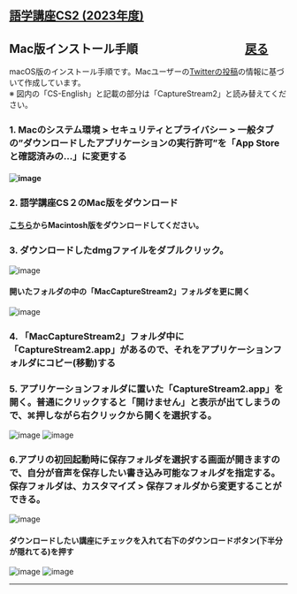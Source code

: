 ## [語学講座CS2 (2023年度)](https://csreviser.github.io/CaptureStream2/) 
## Mac版インストール手順　　　　　　　　　    [戻る](https://csreviser.github.io/CaptureStream2/) 
macOS版のインストール手順です。Macユーザーの[Twitterの投稿](https://twitter.com/Miiaaenglish/status/1515131329112858626?s=20&t=fKw38ZN5fkIG9q911hDAFw)の情報に基づいて作成しています。        
※ 図内の「CS-English」と記載の部分は「CaptureStream2」と読み替えてください。             


### 1. Macのシステム環境 > セキュリティとプライバシー > 一般タブの”ダウンロードしたアプリケーションの実行許可”を「App Storeと確認済みの…」に変更する                       
####    ![image](https://user-images.githubusercontent.com/46049273/169676247-6b198f17-0936-4c05-8d60-fa20df507929.png)

### 2. 語学講座CS２のMac版をダウンロード                    
####     [こちら](https://csreviser.github.io/CS-English/CS2)からMacintosh版をダウンロードしてください。

### 3. ダウンロードしたdmgファイルをダブルクリック。           
   ![image](https://user-images.githubusercontent.com/46049273/169676318-0ee0598c-659b-4366-a58a-57693b4a2146.png)

####  開いたフォルダの中の「MacCaptureStream2」フォルダを更に開く
   ![image](https://user-images.githubusercontent.com/46049273/169676337-0d28d1db-df47-406d-ac20-60bffac6b152.png)

### 4. 「MacCaptureStream2」フォルダ中に「CaptureStream2.app」があるので、それをアプリケーションフォルダにコピー(移動)する               

### 5. アプリケーションフォルダに置いた「CaptureStream2.app」を開く。普通にクリックすると「開けません」と表示が出てしまうので、⌘押しながら右クリックから開くを選択する。          
   ![image](https://user-images.githubusercontent.com/46049273/169676481-8707c1b7-9fa1-45f6-a8ef-dc74b529cd01.png)
   ![image](https://user-images.githubusercontent.com/46049273/169676487-7c828631-34d1-4fae-913d-cbdca381f031.png)

### 6.アプリの初回起動時に保存フォルダを選択する画面が開きますので、自分が音声を保存したい書き込み可能なフォルダを指定する。保存フォルダは、カスタマイズ > 保存フォルダから変更することができる。
   ![image](https://user-images.githubusercontent.com/46049273/169676522-675d76f5-df5e-4fe2-b8f7-14d9dbad39b1.png)


####  ダウンロードしたい講座にチェックを入れて右下のダウンロードボタン(下半分が隠れてる)を押す          
   ![image](https://user-images.githubusercontent.com/46049273/169676561-91ea3309-d028-40a7-bfcf-be90fde9bc8f.png)
   ![image](https://user-images.githubusercontent.com/46049273/169676549-d258eee2-9442-4205-901f-1b8ede103708.png)



*** 
 <link rel="shortcut icon" type="image/x-icon" href="https://avatars.githubusercontent.com/u/46049273?v=4">
 <meta name="twitter:image:src" content="https://avatars.githubusercontent.com/u/46049273?v=4">
